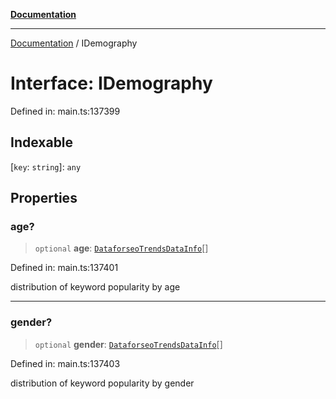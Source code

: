 [**Documentation**](../README.md)

***

[Documentation](../README.md) / IDemography

# Interface: IDemography

Defined in: main.ts:137399

## Indexable

\[`key`: `string`\]: `any`

## Properties

### age?

> `optional` **age**: [`DataforseoTrendsDataInfo`](../classes/DataforseoTrendsDataInfo.md)[]

Defined in: main.ts:137401

distribution of keyword popularity by age

***

### gender?

> `optional` **gender**: [`DataforseoTrendsDataInfo`](../classes/DataforseoTrendsDataInfo.md)[]

Defined in: main.ts:137403

distribution of keyword popularity by gender
